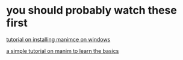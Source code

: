 # you should probably watch these first

[tutorial on installing manimce on windows](https://www.youtube.com/watch?v=ib-I3ayqFaw) 

[a simple tutorial on manim to learn the basics](www.youtube.com/watch?v=KHGoFDB-raE)

